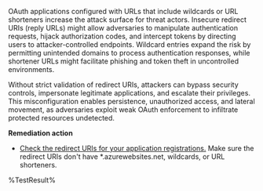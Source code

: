 OAuth applications configured with URLs that include wildcards or URL shorteners increase the attack surface for threat actors. Insecure redirect URIs (reply URLs) might allow adversaries to manipulate authentication requests, hijack authorization codes, and intercept tokens by directing users to attacker-controlled endpoints. Wildcard entries expand the risk by permitting unintended domains to process authentication responses, while shortener URLs might facilitate phishing and token theft in uncontrolled environments. 

Without strict validation of redirect URIs, attackers can bypass security controls, impersonate legitimate applications, and escalate their privileges. This misconfiguration enables persistence, unauthorized access, and lateral movement, as adversaries exploit weak OAuth enforcement to infiltrate protected resources undetected.

**Remediation action**

- [Check the redirect URIs for your application registrations.](https://learn.microsoft.com/entra/identity-platform/reply-url?wt.mc_id=zerotrustrecommendations_automation_content_cnl_csasci) Make sure the redirect URIs don't have *.azurewebsites.net, wildcards, or URL shorteners.
<!--- Results --->
%TestResult%

